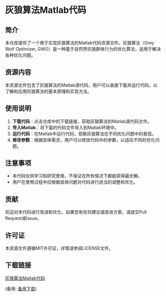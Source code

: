 # 灰狼算法Matlab代码

## 简介

本仓库提供了一个用于实现灰狼算法的Matlab代码资源文件。灰狼算法（Grey Wolf Optimizer, GWO）是一种基于自然界灰狼群体行为的优化算法，适用于解决各种优化问题。

## 资源内容

本资源文件包含了灰狼算法的Matlab源代码，用户可以直接下载并运行代码，以了解和应用灰狼算法的基本原理和实现方法。

## 使用说明

1. **下载代码**：点击仓库中的下载链接，获取灰狼算法的Matlab源代码文件。
2. **导入Matlab**：将下载的代码文件导入到Matlab环境中。
3. **运行代码**：在Matlab中运行代码，观察灰狼算法在不同优化问题中的表现。
4. **修改参数**：根据具体需求，用户可以修改代码中的参数，以适应不同的优化问题。

## 注意事项

- 本代码仅供学习和研究使用，不保证在所有情况下都能获得最优解。
- 用户在使用过程中应根据具体问题对代码进行适当的调整和优化。

## 贡献

欢迎对本代码进行改进和优化，如果您有任何建议或改进方案，请提交Pull Request或Issue。

## 许可证

本资源文件遵循MIT许可证，详情请参阅LICENSE文件。

## 下载链接
[灰狼算法Matlab代码](https://pan.quark.cn/s/132e5f96217e) 

(备用: [备用下载](https://pan.baidu.com/s/1YUKNEOIOvT33IxwCHFZIbw?pwd=1234))

